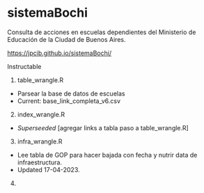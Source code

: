 # sistemaBochi

Consulta de acciones en escuelas dependientes del Ministerio de Educación de la Ciudad de Buenos Aires.

https://jpcib.github.io/sistemaBochi/


Instructable

1. table_wrangle.R 
  - Parsear la base de datos de escuelas 
  - Current: base_link_completa_v6.csv
  
2. index_wrangle.R 
  - *Superseeded* [agregar links a tabla paso a table_wrangle.R]

3. infra_wrangle.R

  - Lee tabla de GOP para hacer bajada con fecha y nutrir data de infraestructura.
  - Updated 17-04-2023.

4. 
